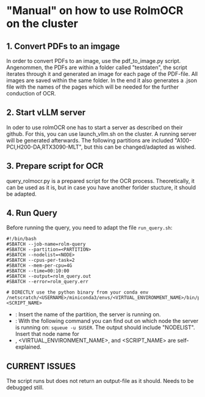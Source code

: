 # "Manual" on how to use RolmOCR on the cluster

## 1. Convert PDFs to an imgage

In order to convert PDFs to an image, use the pdf_to_image.py script. Angenommen, the PDFs are within a folder called "testdaten", the script iterates through it and generated an image for each page of the PDF-file. All images are saved within the same folder. In the end it also generates a .json file with the names of the pages which will be needed for the further conduction of OCR.

## 2. Start vLLM server

In oder to use rolmOCR one has to start a server as described on their github. For this, you can use launch_vllm.sh on the cluster. A running server will be generated afterwards. The following partitions are included "A100-PCI,H200-DA,RTX3090-MLT", but this can be changed/adapted as wished. 

## 3. Prepare script for OCR

query_rolmocr.py is a prepared script for the OCR process. Theoretically, it can be used as it is, but in case you have another forlder stucture, it should be adapted. 

## 4. Run Query

Before running the query, you need to adapt the file `run_query.sh`:

```
#!/bin/bash
#SBATCH --job-name=rolm-query
#SBATCH --partition=<PARTITION>
#SBATCH --nodelist=<NODE>
#SBATCH --cpus-per-task=2
#SBATCH --mem-per-cpu=4G
#SBATCH --time=00:10:00
#SBATCH --output=rolm_query.out
#SBATCH --error=rolm_query.err

# DIRECTLY use the python binary from your conda env
/netscratch/<USERNAME>/miniconda3/envs/<VIRTUAL_ENVIRONMENT_NAME>/bin/python <SCRIPT_NAME>
```

- <PARTITION>: Insert the name of the partition, the server is running on.
- <NODE>: With the following command you can find out on which node the server is running on: `squeue -u $USER`. The output should include "NODELIST". Insert that node name for <NODE>
- <USERNAME>, <VIRTUAL_ENVIRONMENT_NAME>, and <SCRIPT_NAME> are self-explained.


## CURRENT ISSUES
The script runs but does not return an output-file as it should. Needs to be debugged still.
